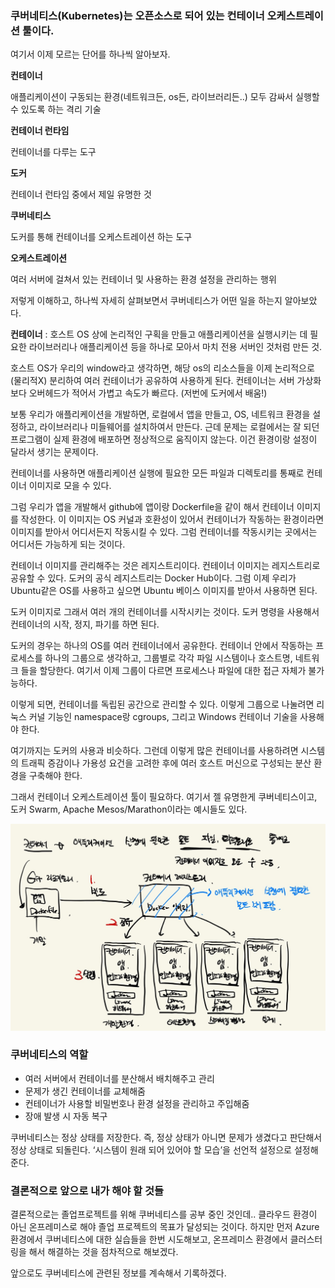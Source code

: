### 쿠버네티스(Kubernetes)는 오픈소스로 되어 있는 컨테이너 오케스트레이션 툴이다.

여기서 이제 모르는 단어를 하나씩 알아보자.

**컨테이너**

애플리케이션이 구동되는 환경(네트워크든, os든, 라이브러리든..) 모두 감싸서 실행할 수 있도록 하는 격리 기술

**컨테이너 런타임**

컨테이너를 다루는 도구

**도커**

컨테이너 런타임 중에서 제일 유명한 것

**쿠버네티스**

도커를 통해 컨테이너를 오케스트레이션 하는 도구

**오케스트레이션**

여러 서버에 걸쳐서 있는 컨테이너 및 사용하는 환경 설정을 관리하는 행위

저렇게 이해하고, 하나씩 자세히 살펴보면서 쿠버네티스가 어떤 일을 하는지 알아보았다.

**컨테이너** : 호스트 OS 상에 논리적인 구획을 만들고 애플리케이션을 실행시키는 데 필요한 라이브러리나 애플리케이션 등을 하나로 모아서 마치 전용 서버인 것처럼 만든 것.

호스트 OS가 우리의 window라고 생각하면, 해당 os의 리소스들을 이제 논리적으로(물리적X) 분리하여 여러 컨테이너가 공유하여 사용하게 된다. 컨테이너는 서버 가상화보다 오버헤드가 적어서 가볍고 속도가 빠르다. (저번에 도커에서 배움!)

보통 우리가 애플리케이션을 개발하면, 로컬에서 앱을 만들고, OS, 네트워크 환경을 설정하고, 라이브러리나 미들웨어를 설치하여서 만든다. 근데 문제는 로컬에서는 잘 되던 프로그램이 실제 환경에 배포하면 정상적으로 움직이지 않는다. 이건 환경이랑 설정이 달라서 생기는 문제이다.

컨테이너를 사용하면 애플리케이션 실행에 필요한 모든 파일과 디렉토리를 통째로 컨테이너 이미지로 모을 수 있다.

그럼 우리가 앱을 개발해서 github에 앱이랑 Dockerfile을 같이 해서 컨테이너 이미지를 작성한다. 이 이미지는 OS 커널과 호환성이 있어서 컨테이너가 작동하는 환경이라면 이미지를 받아서 어디서든지 작동시킬 수 있다. 그럼 컨테이너를 작동시키는 곳에서는 어디서든 가능하게 되는 것이다.

컨테이너 이미지를 관리해주는 것은 레지스트리이다. 컨테이너 이미지는 레지스트리로 공유할 수 있다. 도커의 공식 레지스트리는 Docker Hub이다. 그럼 이제 우리가 Ubuntu같은 OS를 사용하고 싶으면 Ubuntu 베이스 이미지를 받아서 사용하면 된다.

도커 이미지로 그래서 여러 개의 컨테이너를 시작시키는 것이다. 도커 명령을 사용해서 컨테이너의 시작, 정지, 파기를 하면 된다.

도커의 경우는 하나의 OS를 여러 컨테이너에서 공유한다.  컨테이너 안에서 작동하는 프로세스를 하나의 그룹으로 생각하고, 그룹별로 각각 파일 시스템이나 호스트명, 네트워크 들을 할당한다. 여기서 이제 그룹이 다르면 프로세스나 파일에 대한 접근 자체가 불가능하다.

이렇게 되면, 컨테이너를 독립된 공간으로 관리할 수 있다. 이렇게 그룹으로 나눌려면 리눅스 커널 기능인 namespace랑 cgroups, 그리고 Windows 컨테이너 기술을 사용해야 한다.

여기까지는 도커의 사용과 비슷하다. 그런데 이렇게 많은 컨테이너를 사용하려면 시스템의 트래픽 증감이나 가용성 요건을 고려한 후에 여러 호스트 머신으로 구성되는 분산 환경을 구축해야 한다.

그래서 컨테이너 오케스트레이션 툴이 필요하다. 여기서 젤 유명한게 쿠버네티스이고, 도커 Swarm, Apache Mesos/Marathon이라는 예시들도 있다.

![img.png](img.png)
### 쿠버네티스의 역할

- 여러 서버에서 컨테이너를 분산해서 배치해주고 관리
- 문제가 생긴 컨테이너를 교체해줌
- 컨테이너가 사용할 비밀번호나 환경 설정을 관리하고 주입해줌
- 장애 발생 시 자동 복구

쿠버네티스는 정상 상태를 저장한다. 즉, 정상 상태가 아니면 문제가 생겼다고 판단해서 정상 상태로 되돌린다. ‘시스템이 원래 되어 있어야 할 모습’을 선언적 설정으로 설정해준다.

### 결론적으로 앞으로 내가 해야 할 것들

결론적으로는 졸업프로젝트를 위해 쿠버네티스를 공부 중인 것인데.. 클라우드 환경이 아닌 온프레미스로 해야 졸업 프로젝트의 목표가 달성되는 것이다. 하지만 먼저 Azure 환경에서 쿠버네티스에 대한 실습들을 한번 시도해보고, 온프레미스 환경에서 클러스터링을 해서 해결하는 것을 점차적으로 해보겠다.

앞으로도 쿠버네티스에 관련된 정보를 계속해서 기록하겠다.